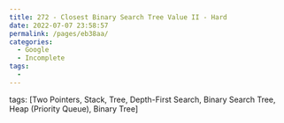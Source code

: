 ```yaml
---
title: 272 - Closest Binary Search Tree Value II - Hard
date: 2022-07-07 23:58:57
permalink: /pages/eb38aa/
categories:
  - Google
  - Incomplete
tags:
  - 
---
```

tags: [Two Pointers, Stack, Tree, Depth-First Search, Binary Search Tree, Heap (Priority Queue), Binary Tree]